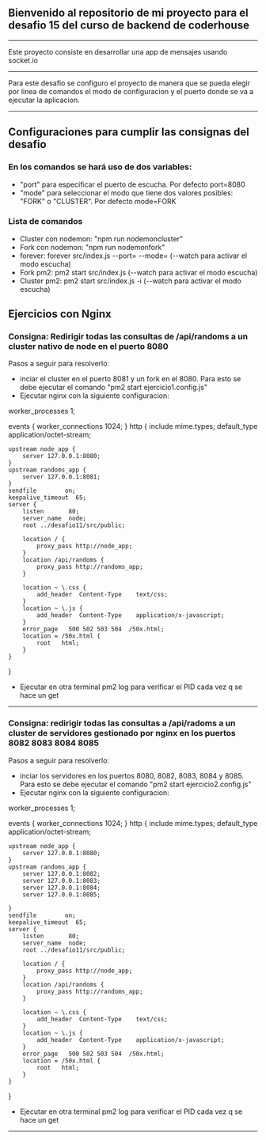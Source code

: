 ## Bienvenido al repositorio de mi proyecto para el desafio 15 del curso de backend de coderhouse

------------
Este proyecto consiste en desarrollar una app de mensajes usando socket.io

------------

Para este desafio se configuro el proyecto de manera que se pueda elegir por linea de comandos el modo de configuracion y el puerto donde se va a ejecutar la aplicacion.

------------

## Configuraciones para cumplir las consignas del desafio
### En los comandos se hará uso de dos variables:
- "port" para especificar el puerto de escucha. Por defecto port=8080
- "mode" para seleccionar el modo que tiene dos valores posibles: "FORK" o "CLUSTER". Por defecto mode=FORK

### Lista de comandos
- Cluster con nodemon: "npm run nodemoncluster"
- Fork con nodemon: "npm run nodemonfork"
- forever: forever src/index.js --port=<port> --mode=<mode> (--watch para activar el modo escucha)
- Fork pm2: pm2 start src/index.js (--watch para activar el modo escucha)
- Cluster pm2: pm2 start src/index.js -i <numeroDeClustersACrear> (--watch para activar el modo escucha)

## Ejercicios con Nginx
### Consigna: Redirigir todas las consultas de /api/randoms a un cluster nativo de node en el puerto 8080
   Pasos a seguir para resolverlo:
   - inciar el cluster en el puerto 8081 y un fork en el 8080.
   Para esto se debe ejecutar el comando  "pm2 start ejercicio1.config.js"
   - Ejecutar nginx con la siguiente configuracion:
 
worker_processes  1;

events {
    worker_connections  1024;
}
http {
    include       mime.types;
    default_type  application/octet-stream;

    upstream node_app {
        server 127.0.0.1:8080;
    }
    upstream randoms_app {
        server 127.0.0.1:8081;
    }
    sendfile        on;
    keepalive_timeout  65;
    server {
        listen       80;
        server_name  node;
        root ../desafio11/src/public;

        location / {
            proxy_pass http://node_app;
        }
        location /api/randoms {
            proxy_pass http://randoms_app;
        }

        location ~ \.css {
            add_header  Content-Type    text/css;
        }
        location ~ \.js {
            add_header  Content-Type    application/x-javascript;
        }
        error_page   500 502 503 504  /50x.html;
        location = /50x.html {
            root   html;
        }
    }
}
- Ejecutar en otra terminal pm2 log para verificar el PID cada vez q se hace un get
------------

### Consigna: redirigir todas las consultas a /api/radoms a un cluster de servidores gestionado por nginx en los puertos 8082 8083 8084 8085

Pasos a seguir para resolverlo:
   - inciar los servidores en los puertos 8080, 8082, 8083, 8084 y 8085.
   Para esto se debe ejecutar el comando  "pm2 start ejercicio2.config.js"
   - Ejecutar nginx con la siguiente configuracion:

   worker_processes  1;

events {
    worker_connections  1024;
}
http {
    include       mime.types;
    default_type  application/octet-stream;

    upstream node_app {
        server 127.0.0.1:8080;
    }
    upstream randoms_app {
        server 127.0.0.1:8082;
        server 127.0.0.1:8083;
        server 127.0.0.1:8084;
        server 127.0.0.1:8085;

    }
    sendfile        on;
    keepalive_timeout  65;
    server {
        listen       80;
        server_name  node;
        root ../desafio11/src/public;

        location / {
            proxy_pass http://node_app;
        }
        location /api/randoms {
            proxy_pass http://randoms_app;
        }

        location ~ \.css {
            add_header  Content-Type    text/css;
        }
        location ~ \.js {
            add_header  Content-Type    application/x-javascript;
        }
        error_page   500 502 503 504  /50x.html;
        location = /50x.html {
            root   html;
        }
    }
}
- Ejecutar en otra terminal pm2 log para verificar el PID cada vez q se hace un get
------------


